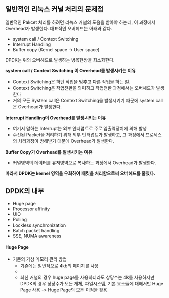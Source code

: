 ## 일반적인 리눅스 커널 처리의 문제점

일반적인 Pakcet 처리를 하려면 리눅스 커널의 도움을 받아야 하는데, 이 과정에서 Overhead가 발생한다. 대표적인 오버헤드는 아래와 같다.

- system call / Context Switching
- Interrupt Handling
- Buffer copy (Kernel space -> User space)

DPDK는 위의 오버헤드로 발생하는 병목현상을 최소화한다.



**system call / Context Switching 이 Overhead를 발생시키는 이유**

- Context Switching은 하던 작업을 멈추고 다른 작업을 하는 일.
- Context Switching은 작업전환을 의미하고 작업전환 과정에서는 오버헤드가 발생한다
- 거의 모든 System call은 Context Switching을 발생시키기 때문에 system call은 Overhead가 발생한다.

**Interrupt Handling이 Overhead를 발생시키는 이유**

- 여기서 말하는 Interrupt는 외부 인터럽트로 주로 입출력장치에 의해 발생
- 수신된 Packet을 처리하기 위해 외부 인터럽트가 발생하고, 그 과정에서 프로세스의 처리과정이 방해받기 대문에 Overhead가 발생한다.

**Buffer Copy가 Overhead를 발생시키는 이유**

- 커널영역의 데이터를 유저영역으로 복사하는 과정에서 Overhead가 발생한다.



**따라서 DPDK는 kernel 영역을 우회하여 패킷을 처리함으로써 오버헤드를 줄였다.**



## DPDK의 내부

- Huge page
- Processor affinity
- UIO
- Polling
- Lockless synchronization
- Batch packet handling
- SSE, NUMA awareness



#### Huge Page

- 기존의 가상 메모리 관리 방법
  - 기존에는 일반적으로 4kb의 페이지를 사용
  - 
  - 최신 커널의 경우 huge page를 사용하더라도 상당수는 4k를 사용하지만 DPDK의 경우 상당수가 모든 개체, 파일시스템, 기본 요소들에 대해서만 Huge Page 사용 -> Huge Page의 모든 이점을 활용